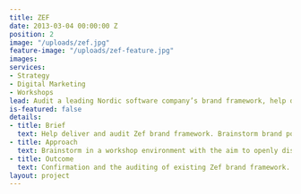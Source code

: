 ```yaml
---
title: ZEF
date: 2013-03-04 00:00:00 Z
position: 2
image: "/uploads/zef.jpg"
feature-image: "/uploads/zef-feature.jpg"
images: 
services:
- Strategy
- Digital Marketing
- Workshops
lead: Audit a leading Nordic software company’s brand framework, help define principles for digital law and marketing workforce, infrastructure and KPI’s.
is-featured: false
details:
- title: Brief
  text: Help deliver and audit Zef brand framework. Brainstorm brand positioning in the global marketplace. Discuss and implement framework for KPI’s and team development. Assess Zef internal team capabilities for management considerations.
- title: Approach
  text: Brainstorm in a workshop environment with the aim to openly discuss and audit existing marketing framework and brand. On board wider Zef digital marketing and brand communications teams to discuss Zef brand approach and set new ways of working to develop future marketing setup.
- title: Outcome
  text: Confirmation and the auditing of existing Zef brand framework. Suggestions for digital advertising and further team building. Auditing of existing digital marketing and advertising budgets with a 5 year view to the future. A happy client with a confidence to pursue their long term strategy to the future.
layout: project
---
```



